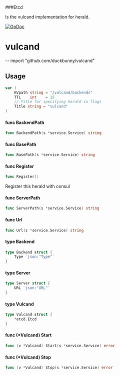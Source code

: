 ###Etcd

Is the vulcand implementation for herald.

[![GoDoc](https://godoc.org/github.com/duckbunny/vulcand?status.svg)](https://godoc.org/github.com/duckbunny/vulcand)


# vulcand
--
    import "github.com/duckbunny/vulcand"




## Usage

```go
var (
	KVpath string = "/vulcand/backends"
	TTL    int    = 15
	// Title for specifying herald in flags
	Title string = "vulcand"
)
```

#### func  BackendPath

```go
func BackendPath(s *service.Service) string
```

#### func  BasePath

```go
func BasePath(s *service.Service) string
```

#### func  Register

```go
func Register()
```
Register this herald with consul

#### func  ServerPath

```go
func ServerPath(s *service.Service) string
```

#### func  Url

```go
func Url(s *service.Service) string
```

#### type Backend

```go
type Backend struct {
	Type `json:"Type"`
}
```


#### type Server

```go
type Server struct {
	URL `json:"URL"`
}
```


#### type Vulcand

```go
type Vulcand struct {
	*etcd.Etcd
}
```


#### func (*Vulcand) Start

```go
func (v *Vulcand) Start(s *service.Service) error
```

#### func (*Vulcand) Stop

```go
func (v *Vulcand) Stop(s *service.Service) error
```
